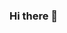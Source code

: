 ### Hi there 👋

<!--
**JingC5/JingC5** is a ✨ _special_ ✨ repository because its `README.md` (this file) appears on your GitHub profile.

Jing Cheng

Jing Cheng's resume
## Education
**Northeastern University**, Khoury College of Computer Sciences
*Candidate: Bachelor of Science in Data Science and Mathematics*
Boston, MA • Sep 2023 - May 2027
-->
